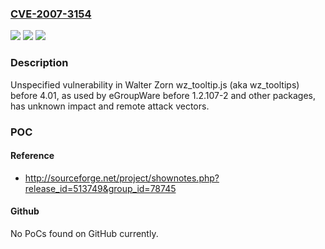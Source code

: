 ### [CVE-2007-3154](https://cve.mitre.org/cgi-bin/cvename.cgi?name=CVE-2007-3154)
![](https://img.shields.io/static/v1?label=Product&message=n%2Fa&color=blue)
![](https://img.shields.io/static/v1?label=Version&message=n%2Fa&color=blue)
![](https://img.shields.io/static/v1?label=Vulnerability&message=n%2Fa&color=brighgreen)

### Description

Unspecified vulnerability in Walter Zorn wz_tooltip.js (aka wz_tooltips) before 4.01, as used by eGroupWare before 1.2.107-2 and other packages, has unknown impact and remote attack vectors.

### POC

#### Reference
- http://sourceforge.net/project/shownotes.php?release_id=513749&group_id=78745

#### Github
No PoCs found on GitHub currently.

